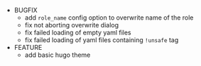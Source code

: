 * BUGFIX
  * add `role_name` config option to overwrite name of the role
  * fix not aborting overwrite dialog
  * fix failed loading of empty yaml files
  * fix failed loading of yaml files containing `!unsafe` tag
* FEATURE
  * add basic hugo theme
